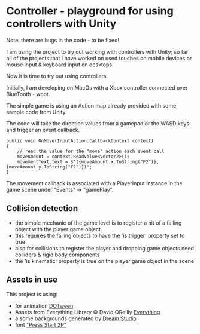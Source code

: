 # Controller - playground for using controllers with Unity

Note: there are bugs in the code - to be fixed!

I am using the project to try out working with controllers with Unity; so far all of the projects that I have worked on used touches on mobile devices or mouse input & keyboard input on desktops.  

Now it is time to try out using controllers.

Initially, I am developing on MacOs with a Xbox controller connected over BlueTooth - woot.


The simple game is using an Action map already provided with some sample code from Unity.

The code will take the direction values from a gamepad or the WASD keys and trigger an event callback.

```
public void OnMove(InputAction.CallbackContext context)
{
	// read the value for the "move" action each event call
	moveAmount = context.ReadValue<Vector2>();
	movementText.text = $"({moveAmount.x.ToString("F2")}, {moveAmount.y.ToString("F2")})";
}
```

The movement callback is associated with a PlayerInput instance in the game scene under "Events" -> "gamePlay".

## Collision detection

- the simple mechanic of the game level is to register a hit of a falling object with the player game object.
- this requires the falling objects to have the 'is trigger' property set to true
- also for collisions to register the player and dropping game objects need colliders & rigid body components
- the 'is kinematic' property is true on the player game object in the scene

## Assets in use

This project is using:

- for animation [DOTween](http://dotween.demigiant.com)
- Assets from Everything Library © David OReilly [Everything](https://www.davidoreilly.com/library)
- a some backgrounds generated by [Dream Studio](https://beta.dreamstudio.ai/generate)
- font ["Press Start 2P"](https://fonts.google.com/specimen/Press+Start+2P)

